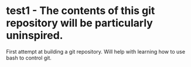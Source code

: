 test1 - The contents of this git repository will be particularly uninspired.
=====

First attempt at building a git repository.  Will help with learning how to use bash to control git.
